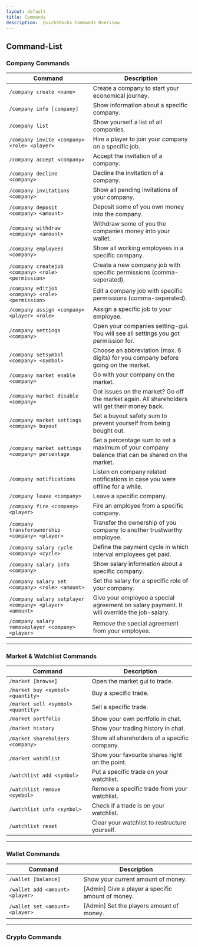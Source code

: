 ```yaml
---
layout: default
title: Commands
description:  QuickStocks Commands Overview
---
```


## Command-List

### Company Commands

| Command                                                 | Description                                                                                     | 
|---------------------------------------------------------|-------------------------------------------------------------------------------------------------|
| `/company create <name>`                                | Create a company to start your economical journey.                                              |
| `/company info [company]`                               | Show information about a specific company.                                                      |
| `/company list`                                         | Show yourself a list of all companies.                                                          |
| `/company invite <company> <role> <player>`             | Hire a player to join your company on a specific job.                                           |
| `/company accept <company>`                             | Accept the invitation of a company.                                                             |
| `/company decline <company>`                            | Decline the invitation of a company.                                                            |
| `/company invitations <company>`                        | Show all pending invitations of your company.                                                   |
| `/company deposit <company> <amount>`                   | Deposit some of you own money into the company.                                                 |
| `/company withdraw <company> <amount>`                  | Withdraw some of you the companies money into your wallet.                                      |
| `/company employees <company> `                         | Show all working employees in a specific company.                                               |
| `/company createjob <company> <role> <permission>`      | Create a new company job with specific permissions (comma-seperated).                           |
| `/company editjob <company> <role> <permission>`        | Edit a company job with specific permissions (comma-seperated).                                 |
| `/company assign <company> <player> <role>`             | Assign a specific job to your employee.                                                         |
| `/company settings <company>`                           | Open your companies setting-gui. You will see all settings you got permission for.              |
| `/company setsymbol <company> <symbol>`                 | Choose an abbreviation (max. 6 digits) for you company before going on the market.              |
| `/company market enable <company>`                      | Go with your company on the market.                                                             |
| `/company market disable <company>`                     | Got issues on the market? Go off the market again. All shareholders will get their money back.  |
| `/company market settings <company> buyout`             | Set a buyout safety sum to prevent yourself from being bought out.                              |
| `/company market settings <company> percentage`         | Set a percentage sum to set a maximum of your company balance that can be shared on the market. |
| `/company notifications`                                | Listen on company related notifications in case you were offline for a while.                   |
| `/company leave <company>`                              | Leave a specific company.                                                                       |
| `/company fire <company> <player>`                      | Fire an employee from a specific company.                                                       |
| `/company transferownership <company> <player>`         | Transfer the ownership of you company to another trustworthy employee.                          |
| `/company salary cycle <company> <cycle>`               | Define the payment cycle in which interval employees get paid.                                  |
| `/company salary info <company>`                        | Show salary information about a specific company.                                               |
| `/company salary set <company> <role> <amount>`         | Set the salary for a specific role of your company.                                             |
| `/company salary setplayer <company> <player> <amount>` | Give your employee a special agreement on salary payment. It will override the job-salary.      |
| `/company salary removeplayer <company> <player> `      | Remove the special agreement from your employee.                                                |

---

### Market & Watchlist Commands

| Command                            | Description                                    | 
|------------------------------------|------------------------------------------------|
| `/market [browse]`                 | Open the market gui to trade.                  |
| `/market buy <symbol> <quantity>`  | Buy a specific trade.                          |
| `/market sell <symbol> <quantity>` | Sell a specific trade.                         |
| `/market portfolio`                | Show your own portfolio in chat.               |
| `/market history`                  | Show your trading history in chat.             |
| `/market shareholders <company>`   | Show all shareholders of a specific company.   |
| `/market watchlist`                | Show your favourite shares right on the point. |
| `/watchlist add <symbol>`          | Put a specific trade on your watchlist.        |
| `/watchlist remove <symbol>`       | Remove a specific trade from your watchlist.   |
| `/watchlist info <symbol>`         | Check if a trade is on your watchlist.         |
| `/watchlist reset`                 | Clear your watchlist to restructure yourself.  |

--- 

### Wallet Commands
| Command                         | Description                                       | 
|---------------------------------|---------------------------------------------------|
| `/wallet [balance]`             | Show your current amount of money.                |
| `/wallet add <amount> <player>` | [Admin] Give a player a specific amount of money. |
| `/wallet set <amount> <player>` | [Admin] Set the players amount of money.          |

---

### Crypto Commands
